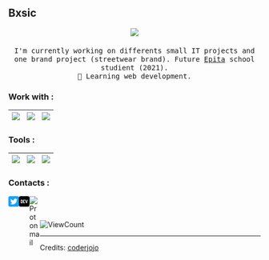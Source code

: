 
## Bxsic

<p align="center">
  <img src="https://avatars.githubusercontent.com/u/65828028?v=4" width=100>
  <br><br>
  <samp>
    I'm currently working on differents small IT projects and one brand project (streetwear brand). Future <a href="https://www.epita.fr/">Epita</a> school studient (2021).<br/> 📖 Learning web development.
  </samp>
</p>

### Work with :
|<img src="https://humancoders-formations.s3.amazonaws.com/uploads/course/logo/14/formation-node-js.png" width=60> | <img src="https://img.icons8.com/color/452/mongodb.png" width=65> | <img src="https://iconape.com/wp-content/files/df/370667/svg/bulma-logo-icon-png-svg.png" width=50> | 
|:---:|:---:|:---:|


### Tools :
|<img src="https://img.icons8.com/color/452/windows-10.png" width=60> | <img src="https://upload.wikimedia.org/wikipedia/commons/thumb/9/9a/Visual_Studio_Code_1.35_icon.svg/1024px-Visual_Studio_Code_1.35_icon.svg.png" width=60> | <img src="https://img.icons8.com/emoji/452/brain-emoji.png" width=60> | 
|:---:|:---:|:---:|

### Contacts :
<a href="https://twitter.com/Bxsic_fr">
  <img align="left" alt="Twitter" width="21px" src="https://raw.githubusercontent.com/edent/SuperTinyIcons/099dc12b59179d07d534069bc8551718f786d91a/images/svg/twitter.svg" />
</a>
<a href="https://dev.to/bxsic">
  <img align="left" alt="DEV" width="21px" src="https://raw.githubusercontent.com/edent/SuperTinyIcons/099dc12b59179d07d534069bc8551718f786d91a/images/svg/dev_to.svg" />
</a>
<a href="mailto:bxsic-fr@protonmail.com">
  <img align="left" alt="Protonmail" width="21px" src="https://play-lh.googleusercontent.com/wU1g-jkRI73WEWNUKt--vdvZMzbjCgrVbJd9zRrpy63a85G-hXsv0px9mEA6W2l49J8" />
</a>

<br/><br/>

![ViewCount](https://visitor-badge.glitch.me/badge?page_id=bxsic-fr)

-----
Credits: [coderjojo](https://github.com/coderjojo)
